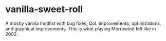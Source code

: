 # vanilla-sweet-roll
A mostly vanilla modlist with bug fixes, QoL improvements, optimizations, and graphical improvements. This is what playing Morrowind felt like in 2002.
